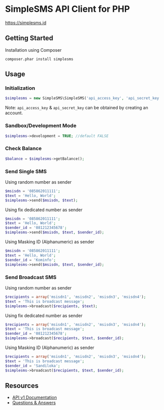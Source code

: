 # SimpleSMS API Client for PHP

https://simplesms.id

## Getting Started

Installation using Composer

`
composer.phar install simplesms
`


## Usage

### Initialization

```php
$simplesms = new SimpleSMS\SimpleSMS('api_access_key', 'api_secret_key');
```

Note: `api_access_key` & `api_secret_key` can be obtained by creating an account.

### Sandbox/Development Mode

```php
$simplesms->development = TRUE; //default FALSE
```

### Check Balance

```php
$balance = $simplesms->getBalance();
```

### Send Single SMS

Using random number as sender

```php
$msisdn = '085862011111';
$text = 'Hello, World';
$simplesms->send($msisdn, $text);
```

Using fix dedicated number as sender

```php
$msisdn = '085862011111';
$text = 'Hello, World';
$sender_id = '081212345678';
$simplesms->send($msisdn, $text, $sender_id);
```

Using Masking ID (Alphanumeric) as sender

```php
$msisdn = '085862011111';
$text = 'Hello, World';
$sender_id = 'Kominfo';
$simplesms->send($msisdn, $text, $sender_id);
```

### Send Broadcast SMS

Using random number as sender

```php
$recipients = array('msisdn1', 'msisdn2', 'msisdn3', 'msisdn4');
$text = 'This is broadcast message';
$simplesms->broadcast($recipients, $text);
```

Using fix dedicated number as sender

```php
$recipients = array('msisdn1', 'msisdn2', 'msisdn3', 'msisdn4');
$text = 'This is broadcast message';
$sender_id = '081212345678';
$simplesms->broadcast($recipients, $text, $sender_id);
```

Using Masking ID (Alphanumeric) as sender

```php
$recipients = array('msisdn1', 'msisdn2', 'msisdn3', 'msisdn4');
$text = 'This is broadcast message';
$sender_id = 'Sandiloka';
$simplesms->broadcast($recipients, $text, $sender_id);
```

## Resources

* [API v1 Documentation](https://docs.simplesms.id)
* [Questions & Answers](https://ask.simplesms.id)








